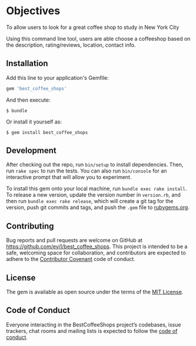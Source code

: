 
# Objectives

To allow users to look for a great coffee shop to study in New York City

Using this command line tool, users are able choose a coffeeshop based on the description, rating/reviews, location, contact info.

## Installation

Add this line to your application's Gemfile:

```ruby
gem 'best_coffee_shops'
```

And then execute:

    $ bundle

Or install it yourself as:

    $ gem install best_coffee_shops


## Development

After checking out the repo, run `bin/setup` to install dependencies. Then, run `rake spec` to run the tests. You can also run `bin/console` for an interactive prompt that will allow you to experiment.

To install this gem onto your local machine, run `bundle exec rake install`. To release a new version, update the version number in `version.rb`, and then run `bundle exec rake release`, which will create a git tag for the version, push git commits and tags, and push the `.gem` file to [rubygems.org](https://rubygems.org).

## Contributing

Bug reports and pull requests are welcome on GitHub at https://github.com/eyi1/best_coffee_shops. This project is intended to be a safe, welcoming space for collaboration, and contributors are expected to adhere to the [Contributor Covenant](http://contributor-covenant.org) code of conduct.

## License

The gem is available as open source under the terms of the [MIT License](https://opensource.org/licenses/MIT).

## Code of Conduct

Everyone interacting in the BestCoffeeShops project’s codebases, issue trackers, chat rooms and mailing lists is expected to follow the [code of conduct](https://github.com/[USERNAME]/best_coffee_shops/blob/master/CODE_OF_CONDUCT.md).

